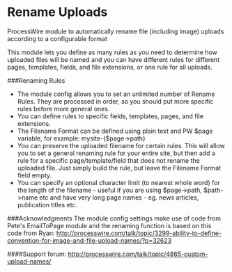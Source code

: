 Rename Uploads
==============

ProcessWire module to automatically rename file (including image) uploads according to a configurable format

This module lets you define as many rules as you need to determine how uploaded files will be named and you can have different rules for different pages, templates, fields, and file extensions, or one rule for all uploads.

###Renaming Rules
* The module config allows you to set an unlimited number of Rename Rules. They are processed in order, so you should put more specific rules before more general ones.
* You can define rules to specific fields, templates, pages, and file extensions.
* The Filename Format can be defined using plain text and PW $page variable, for example: mysite-{$page->path}
* You can preserve the uploaded filename for certain rules. This will allow you to set a general renaming rule for your entire site, but then add a rule for a specific page/template/field that does not rename the uploaded file. Just simply build the rule, but leave the Filename Format field empty.
* You can specify an optional character limit (to nearest whole word) for the length of the filename - useful if you are using $page->path, $path->name etc and have very long page names - eg. news articles, publication titles etc.

###Acknowledgments
The module config settings make use of code from Pete's EmailToPage module and the renaming function is based on this code from Ryan:
http://processwire.com/talk/topic/3299-ability-to-define-convention-for-image-and-file-upload-names/?p=32623

####Support forum:
http://processwire.com/talk/topic/4865-custom-upload-names/
